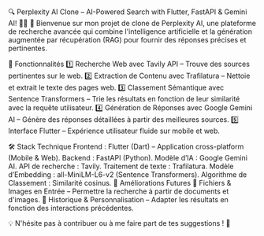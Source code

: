 🔍 Perplexity AI Clone – AI-Powered Search with Flutter, FastAPI & Gemini AI! 🤖✨
🚀 Bienvenue sur mon projet de clone de Perplexity AI, une plateforme de recherche avancée qui combine l'intelligence artificielle et la génération augmentée par récupération (RAG) pour fournir des réponses précises et pertinentes.

🌟 Fonctionnalités
1️⃣ Recherche Web avec Tavily API – Trouve des sources pertinentes sur le web.
2️⃣ Extraction de Contenu avec Trafilatura – Nettoie et extrait le texte des pages web.
3️⃣ Classement Sémantique avec Sentence Transformers – Trie les résultats en fonction de leur similarité avec la requête utilisateur.
4️⃣ Génération de Réponses avec Google Gemini AI – Génère des réponses détaillées à partir des meilleures sources.
5️⃣ Interface Flutter – Expérience utilisateur fluide sur mobile et web.

🛠️ Stack Technique
Frontend : Flutter (Dart) – Application cross-platform (Mobile & Web).
Backend : FastAPI (Python).
Modèle d’IA : Google Gemini AI.
API de recherche : Tavily.
Traitement de texte : Trafilatura.
Modèle d’Embedding : all-MiniLM-L6-v2 (Sentence Transformers).
Algorithme de Classement : Similarité cosinus.
🔮 Améliorations Futures
🔹 Fichiers & Images en Entrée – Permettre la recherche à partir de documents et d'images.
🔹 Historique & Personnalisation – Adapter les résultats en fonction des interactions précédentes.

💡 N'hésite pas à contribuer ou à me faire part de tes suggestions ! 🚀

